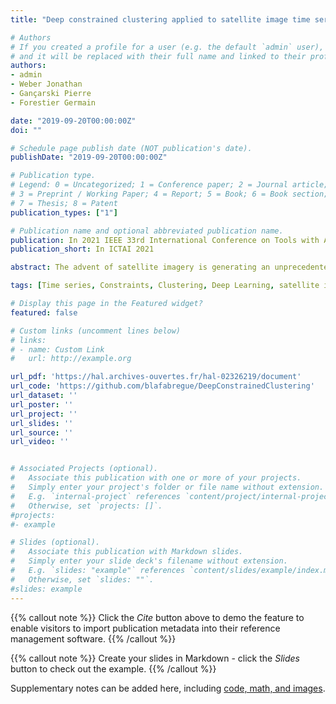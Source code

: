 ```yaml
---
title: "Deep constrained clustering applied to satellite image time series"

# Authors
# If you created a profile for a user (e.g. the default `admin` user), write the username (folder name) here
# and it will be replaced with their full name and linked to their profile.
authors:
- admin
- Weber Jonathan
- Gançarski Pierre
- Forestier Germain

date: "2019-09-20T00:00:00Z"
doi: ""

# Schedule page publish date (NOT publication's date).
publishDate: "2019-09-20T00:00:00Z"

# Publication type.
# Legend: 0 = Uncategorized; 1 = Conference paper; 2 = Journal article;
# 3 = Preprint / Working Paper; 4 = Report; 5 = Book; 6 = Book section;
# 7 = Thesis; 8 = Patent
publication_types: ["1"]

# Publication name and optional abbreviated publication name.
publication: In 2021 IEEE 33rd International Conference on Tools with Artificial Intelligence (ICTAI)
publication_short: In ICTAI 2021

abstract: The advent of satellite imagery is generating an unprecedented amount of remote sensing images. Current satellites now achieve frequent revisits and high mission availability and provide series of images of the Earth captured at different dates that can be seen as time series. Analyzing satellite image time series allows to perform continuous wide range Earth observation with applications in agricultural mapping , environmental disaster monitoring, etc. However, the lack of large quantity of labeled data generally prevents from easily applying supervised methods. On the contrary, unsupervised methods do not require expert knowledge but sometimes provide poor results. In this context, constrained clustering, which is a class of semi-supervised learning algorithms , is an alternative and offers a good trade-off of supervision. In this paper, we explore the use of constraints with deep clustering approaches to process satellite image time series. Our experimental study relies on deep embedded clustering and the deep constrained framework using pairwise constraints (must-link and cannot-link). Experiments on a real dataset composed of 11 satellite images show promising results and open many perspectives for applying deep constrained clustering to satellite image time series.

tags: [Time series, Constraints, Clustering, Deep Learning, satellite images, remote sensing]

# Display this page in the Featured widget?
featured: false

# Custom links (uncomment lines below)
# links:
# - name: Custom Link
#   url: http://example.org

url_pdf: 'https://hal.archives-ouvertes.fr/hal-02326219/document'
url_code: 'https://github.com/blafabregue/DeepConstrainedClustering'
url_dataset: ''
url_poster: ''
url_project: ''
url_slides: ''
url_source: ''
url_video: ''


# Associated Projects (optional).
#   Associate this publication with one or more of your projects.
#   Simply enter your project's folder or file name without extension.
#   E.g. `internal-project` references `content/project/internal-project/index.md`.
#   Otherwise, set `projects: []`.
#projects:
#- example

# Slides (optional).
#   Associate this publication with Markdown slides.
#   Simply enter your slide deck's filename without extension.
#   E.g. `slides: "example"` references `content/slides/example/index.md`.
#   Otherwise, set `slides: ""`.
#slides: example
---
```


{{% callout note %}}
Click the *Cite* button above to demo the feature to enable visitors to import publication metadata into their reference management software.
{{% /callout %}}

{{% callout note %}}
Create your slides in Markdown - click the *Slides* button to check out the example.
{{% /callout %}}

Supplementary notes can be added here, including [code, math, and images](https://wowchemy.com/docs/writing-markdown-latex/).
